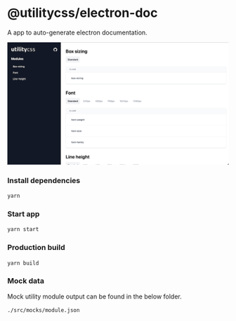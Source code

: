 # @utilitycss/electron-doc

A app to auto-generate electron documentation.

![Electron doc app screen](./app.png)

### Install dependencies

```bash
yarn
```

### Start app

```bash
yarn start
```

### Production build

```bash
yarn build
```

### Mock data

Mock utility module output can be found in the below folder.

```bash
./src/mocks/module.json
```
